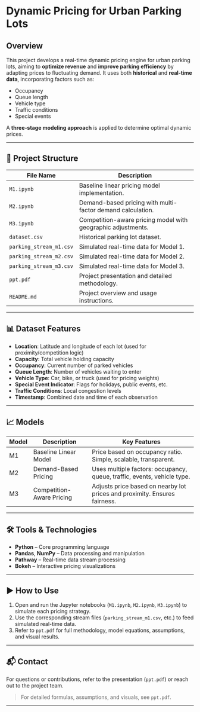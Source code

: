 # Dynamic Pricing for Urban Parking Lots

## Overview
This project develops a real-time dynamic pricing engine for urban parking lots, aiming to **optimize revenue** and **improve parking efficiency** by adapting prices to fluctuating demand. It uses both **historical** and **real-time data**, incorporating factors such as:
- Occupancy
- Queue length
- Vehicle type
- Traffic conditions
- Special events

A **three-stage modeling approach** is applied to determine optimal dynamic prices.

---

## 📁 Project Structure

| File Name              | Description                                                  |
|------------------------|--------------------------------------------------------------|
| `M1.ipynb`             | Baseline linear pricing model implementation.               |
| `M2.ipynb`             | Demand-based pricing with multi-factor demand calculation.  |
| `M3.ipynb`             | Competition-aware pricing model with geographic adjustments.|
| `dataset.csv`          | Historical parking lot dataset.                             |
| `parking_stream_m1.csv`| Simulated real-time data for Model 1.                       |
| `parking_stream_m2.csv`| Simulated real-time data for Model 2.                       |
| `parking_stream_m3.csv`| Simulated real-time data for Model 3.                       |
| `ppt.pdf`              | Project presentation and detailed methodology.              |
| `README.md`            | Project overview and usage instructions.                    |

---

## 📊 Dataset Features

- **Location**: Latitude and longitude of each lot (used for proximity/competition logic)
- **Capacity**: Total vehicle holding capacity
- **Occupancy**: Current number of parked vehicles
- **Queue Length**: Number of vehicles waiting to enter
- **Vehicle Type**: Car, bike, or truck (used for pricing weights)
- **Special Event Indicator**: Flags for holidays, public events, etc.
- **Traffic Conditions**: Local congestion levels
- **Timestamp**: Combined date and time of each observation

---

## 📈 Models

| Model | Description               | Key Features                                                                 |
|-------|---------------------------|------------------------------------------------------------------------------|
| M1    | Baseline Linear Model     | Price based on occupancy ratio. Simple, scalable, transparent.              |
| M2    | Demand-Based Pricing      | Uses multiple factors: occupancy, queue, traffic, events, vehicle type.     |
| M3    | Competition-Aware Pricing | Adjusts price based on nearby lot prices and proximity. Ensures fairness.   |

---

## 🛠 Tools & Technologies

- **Python** – Core programming language
- **Pandas**, **NumPy** – Data processing and manipulation
- **Pathway** – Real-time data stream processing
- **Bokeh** – Interactive pricing visualizations

---

## ▶️ How to Use

1. Open and run the Jupyter notebooks (`M1.ipynb`, `M2.ipynb`, `M3.ipynb`) to simulate each pricing strategy.
2. Use the corresponding stream files (`parking_stream_m1.csv`, etc.) to feed simulated real-time data.
3. Refer to `ppt.pdf` for full methodology, model equations, assumptions, and visual results.

---

## 📬 Contact

For questions or contributions, refer to the presentation (`ppt.pdf`) or reach out to the project team.

> For detailed formulas, assumptions, and visuals, see `ppt.pdf`.

---
